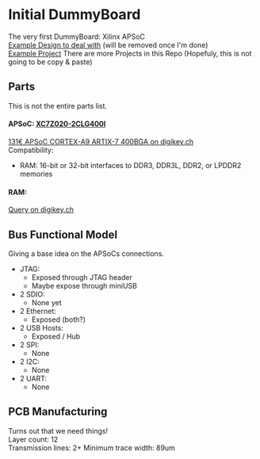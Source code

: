 # Initial DummyBoard
The very first DummyBoard: Xilinx APSoC   
[Example Design to deal with](https://reference.digilentinc.com/_media/reference/programmable-logic/pynq-z1/pynq-z1_sch.pdf) (will be removed once I'm done)  
[Example Project](https://github.com/ciaa/Hardware/tree/master/PCB/ACC/CIAA_ACC) There are more Projects in this Repo (Hopefuly, this is not going to be copy & paste)

## Parts
This is not the entire parts list.
#### APSoC: [XC7Z020-2CLG400I](https://www.xilinx.com/products/silicon-devices/soc/zynq-7000.html#documentation)  
[131€  APSoC	CORTEX-A9 ARTIX-7 400BGA  on digikey.ch](https://www.digikey.ch/product-detail/de/xilinx-inc/XC7Z020-2CLG400I/122-1848-ND/3925761)   
Compatibility:  
- RAM:	16-bit or 32-bit interfaces to DDR3, DDR3L, DDR2, or LPDDR2 memories  
    
#### RAM:  
[Query on digikey.ch](https://www.digikey.ch/products/de/integrated-circuits-ics/memory/774?k=&pkeyword=&pv142=1617&pv142=1619&pv142=1623&pv142=1699&pv142=1701&FV=238055b%2C238055c%2C2380563%2C23805c0%2C23805d2%2C23805d3%2C23805d4%2C23805d5%2C2380612%2C2380638%2C2380651%2C2380652%2C2380653%2C2380656%2C2380657%2C2380658%2C2380659%2C2380677%2C2380686%2C23806a0%2C23806a1%2C23806a3%2C23806a4%2C23806a5%2C23806a7%2C23806b9%2C1f140000%2Cffe00306%2C2540056&mnonly=0&newproducts=0&ColumnSort=1000011&page=1&quantity=1&ptm=0&fid=0&pageSize=25)

## Bus Functional Model 
Giving a base idea on the APSoCs connections. 
- JTAG:
  - Exposed through JTAG header
  - Maybe expose through miniUSB
- 2 SDIO:
  - None yet
- 2 Ethernet:
  - Exposed (both?)
- 2 USB Hosts:
  - Exposed / Hub
- 2 SPI:
  - None
- 2 I2C:
  - None
- 2 UART:
  - None

## PCB Manufacturing
Turns out that we need things!  
Layer count: 12  
Transmission lines: 2+
Minimum trace width: 89um
